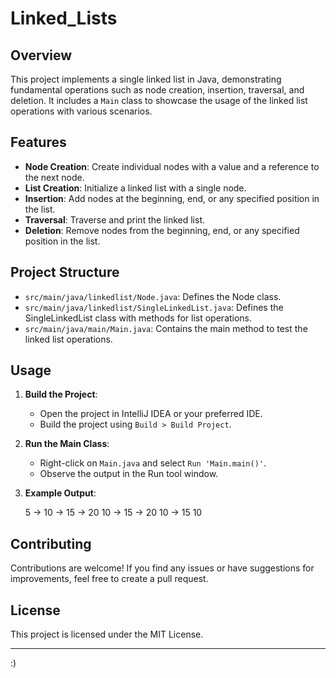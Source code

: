 

# Linked_Lists

## Overview

This project implements a single linked list in Java, demonstrating fundamental operations such as node creation, insertion, traversal, and deletion. 
It includes a `Main` class to showcase the usage of the linked list operations with various scenarios.

## Features

- **Node Creation**: Create individual nodes with a value and a reference to the next node.
- **List Creation**: Initialize a linked list with a single node.
- **Insertion**: Add nodes at the beginning, end, or any specified position in the list.
- **Traversal**: Traverse and print the linked list.
- **Deletion**: Remove nodes from the beginning, end, or any specified position in the list.

## Project Structure

- `src/main/java/linkedlist/Node.java`: Defines the Node class.
- `src/main/java/linkedlist/SingleLinkedList.java`: Defines the SingleLinkedList class with methods for list operations.
- `src/main/java/main/Main.java`: Contains the main method to test the linked list operations.

## Usage

1. **Build the Project**:
   - Open the project in IntelliJ IDEA or your preferred IDE.
   - Build the project using `Build > Build Project`.

2. **Run the Main Class**:
   - Right-click on `Main.java` and select `Run 'Main.main()'`.
   - Observe the output in the Run tool window.

3. **Example Output**:

   5 -> 10 -> 15 -> 20
   10 -> 15 -> 20
   10 -> 15
   10
   

## Contributing

Contributions are welcome! If you find any issues or have suggestions for improvements, feel free to create a pull request.

## License

This project is licensed under the MIT License.

---

:)

